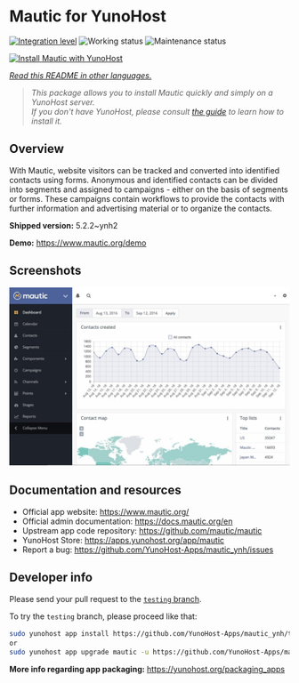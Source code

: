 <!--
N.B.: This README was automatically generated by <https://github.com/YunoHost/apps/tree/master/tools/readme_generator>
It shall NOT be edited by hand.
-->

# Mautic for YunoHost

[![Integration level](https://apps.yunohost.org/badge/integration/mautic)](https://ci-apps.yunohost.org/ci/apps/mautic/)
![Working status](https://apps.yunohost.org/badge/state/mautic)
![Maintenance status](https://apps.yunohost.org/badge/maintained/mautic)

[![Install Mautic with YunoHost](https://install-app.yunohost.org/install-with-yunohost.svg)](https://install-app.yunohost.org/?app=mautic)

*[Read this README in other languages.](./ALL_README.md)*

> *This package allows you to install Mautic quickly and simply on a YunoHost server.*  
> *If you don't have YunoHost, please consult [the guide](https://yunohost.org/install) to learn how to install it.*

## Overview

With Mautic, website visitors can be tracked and converted into identified contacts using forms. Anonymous and identified contacts can be divided into segments and assigned to campaigns - either on the basis of segments or forms. These campaigns contain workflows to provide the contacts with further information and advertising material or to organize the contacts.


**Shipped version:** 5.2.2~ynh2

**Demo:** <https://www.mautic.org/demo>

## Screenshots

![Screenshot of Mautic](./doc/screenshots/mautic-Screenshots.jpg)

## Documentation and resources

- Official app website: <https://www.mautic.org/>
- Official admin documentation: <https://docs.mautic.org/en>
- Upstream app code repository: <https://github.com/mautic/mautic>
- YunoHost Store: <https://apps.yunohost.org/app/mautic>
- Report a bug: <https://github.com/YunoHost-Apps/mautic_ynh/issues>

## Developer info

Please send your pull request to the [`testing` branch](https://github.com/YunoHost-Apps/mautic_ynh/tree/testing).

To try the `testing` branch, please proceed like that:

```bash
sudo yunohost app install https://github.com/YunoHost-Apps/mautic_ynh/tree/testing --debug
or
sudo yunohost app upgrade mautic -u https://github.com/YunoHost-Apps/mautic_ynh/tree/testing --debug
```

**More info regarding app packaging:** <https://yunohost.org/packaging_apps>
